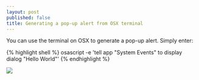 ```yaml
---
layout: post
published: false
title: Generating a pop-up alert from OSX terminal
---
```

You can use the terminal on OSX to generate a pop-up alert. Simply enter:

{% highlight shell %}
osascript -e 'tell app "System Events" to display dialog "Hello World"'
{% endhighlight %}

![]({{site.cdn_path}}/2014/11/13/5.png)